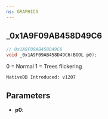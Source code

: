 ```yaml
---
ns: GRAPHICS
---
```

## _0x1A9F09AB458D49C6

```c
// 0x1A9F09AB458D49C6
void _0x1A9F09AB458D49C6(BOOL p0);
```

0 = Normal
1 = Trees flickering

```
NativeDB Introduced: v1207
```

## Parameters
* **p0**:
